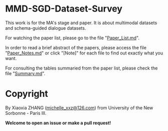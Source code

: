 # MMD-SGD-Dataset-Survey

This work is for the MA's stage and paper. It is about multimodal datasets and schema-guided dialogue datasets.

For watching the paper list, please go to the file "[Paper_List.md](./Paper_List.md)".

In order to read a brief abstract of the papers, please access the file "[Paper_Notes.md](./Paper_Notes.md)" or click "[Note]" for each file to find out exactly what you want. 

For consulting the tables summaried from the paper list, please check the file "[Summary.md](./Summary.md)".

# Copyright
By Xiaoxia ZHANG (michelle_xxz@126.com) from University of the New Sorbonne - Paris III.

**Welcome to open an issue or make a pull request!**
